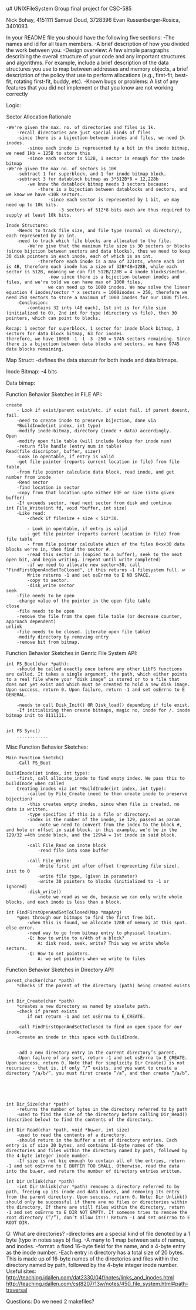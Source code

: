 u# UNIXFileSystem
Group final project for CSC-585

Nick Bohay, 4151111
Samuel Doud, 3728396
Evan Russenberger-Rosica, 3401093

In your README file you should have the following five sections:
	-The names and id for all team members.
	-A brief description of how you divided the work between you.
	-Design overview: A few simple paragraphs describing the overall structure of your code and
	any important structures and algorithms. For example, include a brief description of the data structures you use to map between addresses and memory objects, a brief description of the policy that use to perform allocations (e.g., first-fit, best-fit, rotating first-fit, buddy, etc).
	-Known bugs or problems: A list of any features that you did not implement or that you know are not working correctly


Logic:

Sector Allocation Rationale

	-We're given the max. no. of directories and files is 1k. 
		-recall directories are just special kinds of files
		-since there is a bijection between inodes and files, we need 1k inodes.
			-since each inode is represented by a bit in the inode bitmap, we need 1kb = 125B to store this 
			-since each sector is 512B, 1 sector is enough for the inode bitmap
	-We're given the max no. of sectors is 10K
		-subtract 1 for superblock, and 1 for inode bitmap block.
		-subtract 3 for datablock bitmap as 3*512B*8 = 12,228b
			-we know the datablock bitmap needs 3 sectors because:
				-there is a bijection between datablocks and sectors, and we know we have <10k sectors.
					-since each sector is represented by 1 bit, we may need up to 10k bits. 
						-3 sectors of 512*8 bits each are thus required to supply at least 10k bits. 

	Inode Structure:
		-Needs to track file size, and file type (normal vs directory), each represented by an int.
		-need to track which file blocks are allocated to the file. 
			-We're give that the maximum file size is 30 sectors or blocks (since bijction between sectors and data blocks), thus we need to keep 30 disk pointers in each inode, each of which is an int. 
				-therefore each inode is a max of 32Ints, where each int is 4B, therefore each inode has a size of 32B*4B=128B, while each sector is 512B, meaning we can fit 512B/128B = 4 inode blocks/sector. 
					-now since there is a bijection between inodes and files, and we're told we can have max of 1000 files, 
					we can need up to 1000 inodes. We now solve the linear equation 4 inodes/sector * x sectors = 1000inodes = 250, therefore we need 250 sectors to store a maximum of 1000 inodes for our 1000 files.
		-Conclusion: 
			-contains 32 ints (4B each), 1st int is for file size (initialized to 0), 2nd int for type (directory vs file), then 30 pointers, which can point to blocks. 

	Recap: 1 sector for superblock, 1 sector for inode block bitmap, 3 sectors for data block bitmap, 63 for inodes. 
	therefore, we have 10000 -1 -1 -3 -250 = 9745 sectors remaining. Since there is a bijection between data blocks and sectors, we have 9745 data blocks remaining. 


Map Struct: 
	-defines the data sturcutr for both inode and data bitmaps. 

Inode Bitmap:
	-4 bits

Data bimap:

Function Behavior Sketches in FILE API:

	create
		- Look if exist/parent exist/etc. if exist fail. if parent doesnt, fail.
		-need to create inode to preserve bijection, done via 
		*BuildInode(int index, int type)
		-modify inode-bitmap, directory (inode + data) accordingly. 
	Open
		-modify open file table (will include lookup for inode num)
		-return file handle (entry num in table)
	Read(file discriptor, buffer, sizer)
		-Look in opentable, if entry is valid
		-get file pointer (reports current location in file) from file table.
		-from file pointer calculate data block, read inode, and get number from inode
		-Read sector
		-find location in sector
		-copy from that location upto either EOF or size (into given buffer)
		-If exceeds sector, read next sector from disk and continue
	int File_Write(int fd, void *buffer, int size)
		-Like read:
			-check if filesize + size < 512*30. 

			- Look in opentable, if entry is valid
			- get file pointer (reports current location in file) from file table
			- from file pointer calculate which of the files 0<x<30 data blocks we're in, then find the sector #.
			-read this sector in (copied to a buffer), seek to the next open bit, and begin writing. (repeat until write completed)
			-if we need to allocate new sector<30, call "FindFirstOpenAndSetToClosed", if this returns -1 filesystem full. w
			Write returns -1 and set osErrno to E NO SPACE. 
			-copy to sector.
			-disk_write sector
	seek
		-file needs to be open
		-change value of the pointer in the open file table
	close
		-file needs to be open
		-remove the file from the open file table (or decrease counter, approach dependent)
	unlink
		-file needs to be closed. (iterate open file table)
		-modify directory by removing entry
		-remove bit from bitmap. 

Function Behavior Sketches in Genric File System API:

	int FS_Boot(char *path):
		-should be called exactly once before any other LibFS functions are called. It takes a single argument, the path, which either points to a real file where your ”disk image” is stored or to a file that does not yet exist and which must be created to hold a new disk image. Upon success, return 0. Upon failure, return -1 and set osErrno to E GENERAL.
		
		-needs to call Disk_Init() OR Disk_load() depending if file exist.
		-If initializing then create bitmaps, magic no, inode for /. inode bitmap init to 0111111. 


	int FS Sync()
		............ 


Misc Function Behavior Sketches:

	Main Function Sketch()
		-Call FS_Boot

	BuildInode(int index, int type):
		-first, call allocate_inode to find empty index. We pass this to buildInode when called
		Creating inodes via int *BuildInode(int index, int type):
			-called by File_Create (need to then create inode to preserve bijection)
			-this creates empty inodes, since when file is created, no data is written. 
			-type specifies if this is a file or directory. 
			-index is the number of the inode, ie 129, passed as param
				-note we need to convert from the index to the block #, and hole or offset in said block. in this example, we'd be in the 129/32 =4th inode block, and the 129%4 = 1st inode in said block. 

			-call File_Read on inote block
				-read file into some buffer

			-call File_Write: 
				-Write first int after offset (repreenting file size), init to 0
				-write file type, (given in parameter)
				-write 30 pointers to blocks (initialized to -1 or ignored)
			-disk_write() 
				-note we read as we do, because we can only write whole blocks, and each inode is less than a block. 

	int FindFirstOpenAndSetToClosed(Map *mapArg) 
		*goes through our bitmaps to find the first free bit. 
			-when this is found, we allocate 128B of memory at this spot. else error. 
			-need way to go from bitmap entry to physical location. 
			-Q: how to write to x/4th of a block?
				A: disk read, seek, write? This way we write whole sectors. 
			-Q: How to set pointers.
				A: we set pointers when we write to files



Function Behavior Sketches in Directory API:

	parent_checker(char *path)
		*checks if the parent of the directory (path) being created exists
		-

	int Dir_Create(char *path)
		*creates a new directory as named by absolute path.
		-check if parent exists
			if not return -1 and set osErrno to E_CREATE.

		-call FindFirstOpenAndSetToClosed to find an open space for our inode. 
		-create an inode in this space with BuildInode. 


		-add a new directory entry in the current directory’s parent. 
		-Upon failure of any sort, return -1 and set osErrno to E_CREATE. Upon success, return 0. Note that for simplicity Dir Create() is not recursive - that is, if only ”/” exists, and you want to create a directory ”/a/b/”, you must first create ”/a”, and then create ”/a/b”.





	int Dir_Size(char *path)
		-returns the number of bytes in the directory referred to by path
		-used to find the size of the directory before calling Dir_Read() (described below) to find the contents of the directory.

	int Dir Read(char *path, void *bu↵er, int size) 
		-used to read the contents of a directory.
		-should return in the buffer a set of directory entries. Each entry is of size 20 bytes, and contains 16-byte names of the directories and files within the directory named by path, followed by the 4-byte integer inode number.
		-If size is not big enough to contain all of the entries, return -1 and set osErrno to E BUFFER TOO SMALL. Otherwise, read the data into the bu↵er, and return the number of directory entries written.

	int Dir Unlink(char *path) 
		-int Dir Unlink(char *path) removes a directory referred to by path, freeing up its inode and data blocks, and removing its entry from the parent directory. Upon success, return 0. Note: Dir Unlink() should only be successful if there are no files or directories within the directory. If there are still files within the directory, return -1 and set osErrno to E DIR NOT EMPTY. If someone tries to remove the root directory (”/”), don’t allow it!!! Return -1 and set osErrno to E ROOT DIR.


Q: What are directories?
	-directories are a special kind of file denoted by a 1 byte (typo in notes says b) flag. 
	-A many to 1 map between sets of names, and inodes. 
	-format: a fixed 16-byte field for the name, and a 4-byte entry as the inode number.
	-Each entry in directory has a total size of 20 bytes. This is made up of 16-byte names of the directories and files within the directory named by path, followed by the 4-byte integer inode number.
	Useful sites:
		http://teaching.idallen.com/dat2330/04f/notes/links_and_inodes.html
		http://teaching.idallen.com/cst8207/13w/notes/450_file_system.html#path-traversal




Questions: 
	Do we need 2 makefiles?
